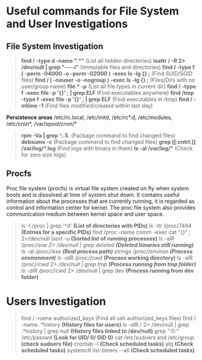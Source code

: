 # Useful commands for File System and User Investigations

## File System Investigation
>__find / -type d -name ".*"__        (List all hidden directories)
>__lsattr / -R 2> /dev/null | grep "\----i"__    (Immutable files and directories)
>__find / -type f \( -perm -04000 -o -perm -02000 \) -exec ls -lg {} \;__    (Find SUID/SGID files)
>__find / \( -nouser -o -nogroup \) -exec ls -lg  {} \;__     (Files/Dirs with no user/group name)
>__file * -p__     (List all file types in current dir)
>__find / -type f -exec file -p '{}' \; |  grep ELF__      (Find executables anywhere)
>__find /tmp -type f -exec file -p '{}' \; |  grep ELF__     (Find executables in /tmp)
>__find / -mtime -1__        (Find files modified/created within last day)

__Persistence areas__
/etc/rc.local, /etc/initd, /etc/rc*.d, /etc/modules, /etc/cron*, /var/spool/cron/*    
>__rpm -Va | grep ^..5.__     (Package command to find changed files)
>__debsums -c__         (Package command to find changed files)
>__grep [[:cntrl:]] /var/log/*.log__       (Find logs with binary in them)
>__ls -al /var/log/*__            (Check for zero size logs)

## Procfs  
Proc file system (procfs) is virtual file system created on fly when system boots and is dissolved at time of system shut down. It contains useful information about the processes that are currently running, it is regarded as control and information center for kernel. The proc file system also provides communication medium between kernel space and user space.
>ls -l /proc | grep '^d'  __(List of directories with PIDs)__
>ls -ltr /proc/7494    __(Entries for a specific PIDs)__
>find /proc -name comm -exec cat "{}" \; 2>/dev/null |sort -u    __(Sorted list of running processes)__
>ls -alR /proc/*/exe 2> /dev/null |  grep deleted       __(Deleted binaries still running)__
>ls -al /proc/<PID>/exe      __(Real process path)__
strings /proc/<PID>/environ    __(Process environment)__
>ls -alR /proc/*/cwd      __(Process working directory)__
>ls -alR /proc/*/cwd 2> /dev/null | grep tmp   __(Process running from tmp folder)__
>ls -alR /proc/*/cwd 2> /dev/null | grep dev   __(Process running from dev folder)__

# Users Investigation
>find / -name authorized_keys      (Find all ssh authorized_keys files)
>find / -name .*history       __(History files for users)__
>ls -alR / 2> /dev/null | grep .*history |  grep null     __(History files linked to /dev/null)__
>grep ":0:" /etc/passwd      __(Look for UID/ 0/ GID 0)__
>cat /etc/sudoers and /etc/group      __(check sudoers file)__
crontab -l        __(Check scheduled tasks)__
>atq             __(Check scheduled tasks)__
>systemctl list-timers  --all     __(Check scheduled tasks)__
